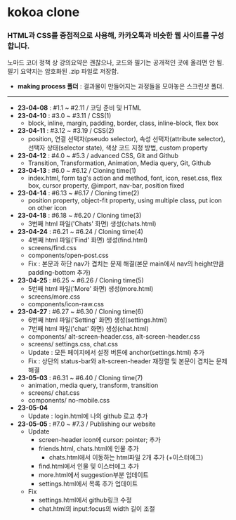 # kokoa clone
### HTML과 CSS를 중점적으로 사용해, 카카오톡과 비슷한 웹 사이트를 구성합니다.  
  
노마드 코더 정책 상 강의요약은 괜찮으나, 코드와 필기는 공개적인 곳에 올리면 안 됨.  
필기 요약지는 암호화된 .zip 파일로 저장함.

- **making process 폴더** : 결과물이 만들어지는 과정들을 모아놓은 스크린샷 폴더.  

---

- **23-04-08** : #1.1 ~ #2.11 / 코딩 준비 및 HTML
- **23-04-10** : #3.0 ~ #3.11 / CSS(1)
	- block, inline, margin, padding, border, class, inline-block, flex box
- **23-04-11** : #3.12 ~ #3.19 / CSS(2)
	- position, 연결 선택자(pseudo selector), 속성 선택자(attribute selector), 선택자 상태(selector state), 색상 코드 지정 방법, custom property
- **23-04-12** : #4.0 ~ #5.3 / advanced CSS, Git and Github
	- Transition, Transformation, Animation, Media query, Git, Github
- **23-04-13** : #6.0 ~ #6.12 / Cloning time(1)
	- index.html, form tag's action and method, font, icon, reset.css, flex box, cursor property, @import, nav-bar, position fixed
- **23-04-14** : #6.13 ~ #6.17 / Cloning time(2)
	- position property, object-fit property, using multiple class, put icon on other icon
- **23-04-18** : #6.18 ~ #6.20 / Cloning time(3)
	- 3번째 html 파일('Chats' 화면) 생성(chats.html)
- **23-04-24** : #6.21 ~ #6.24 / Cloning time(4)
	- 4번째 html 파일('Find' 화면) 생성(find.html)
	- screens/find.css
	- components/open-post.css
	- Fix : 본문과 하단 nav가 겹치는 문제 해결(본문 main에서 nav의 height만큼 padding-bottom 추가)
- **23-04-25** : #6.25 ~ #6.26 / Cloning time(5)
	- 5번째 html 파일('More' 화면) 생성(more.html)
	- screens/more.css
	- components/icon-raw.css
- **23-04-27** : #6.27 ~ #6.30 / Cloning time(6)
	- 6번째 html 파일('Setting' 화면) 생성(settings.html)
	- 7번째 html 파일('chat' 화면) 생성(chat.html)
	- components/ alt-screen-header.css, alt-screen-header.css
	- screens/ settings.css, chat.css
	- Update : 모든 페이지에서 설정 버튼에 anchor(settings.html) 추가
	- Fix : 상단의 status-bar와 alt-screen-header 재정렬 및 본문이 겹치는 문제 해결
- **23-05-03** : #6.31 ~ #6.40 / Cloning time(7)
	- animation, media query, transform, transition
	- screens/ chat.css
	- components/ no-mobile.css
- **23-05-04**
	- Update : login.html에 나의 github 로고 추가
- **23-05-05** : #7.0 ~ #7.3 / Publishing our website
	- Update
		- screen-header icon에 cursor: pointer; 추가
		- friends.html, chats.html에 인물 추가
			- chats.html에서 이동하는 html파일 2개 추가 (+이스터에그)
		- find.html에서 인물 및 이스터에그 추가
		- more.html에서 suggestion부분 업데이트
		- settings.html에서 목록 추가 업데이트
	- Fix
		- settings.html에서 github링크 수정
		- chat.html의 input:focus의 width 길이 조절